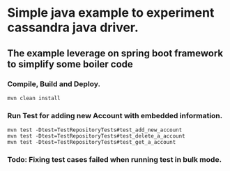 # Simple java example to experiment cassandra java driver.
## The example leverage on spring boot framework to simplify some boiler code

### Compile, Build and Deploy.

`mvn clean install`

### Run Test for adding new Account with embedded information.

```
mvn test -Dtest=TestRepositoryTests#test_add_new_account
mvn test -Dtest=TestRepositoryTests#test_delete_a_account
mvn test -Dtest=TestRepositoryTests#test_get_a_account

```

### Todo: Fixing test cases failed when running test in bulk mode.

